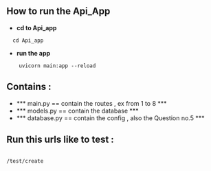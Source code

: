 

## How to run the Api_App


- **cd to Api_app**

```
  cd Api_app
```
- **run the app**
```
    uvicorn main:app --reload

```

## Contains :

- *** main.py     == contain the routes , ex from 1 to 8 ***
- *** models.py   == contain the database ***
- *** database.py == contain the config , also the Question no.5 ***



## Run this urls like to test :

```

/test/create

```

```

```